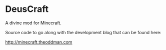 DeusCraft
=========

A divine mod for Minecraft.


Source code to go along with the development blog that can be found here:

http://minecraft.theoddman.com
